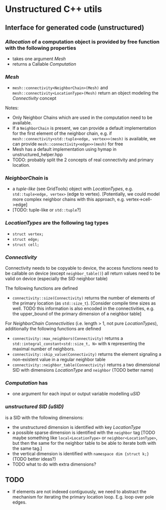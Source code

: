 # Unstructured C++ utils

## Interface for generated code (unstructured)

###  _Allocation_ of a computation object is provided by free function with the following properties

- takes one argument _Mesh_
- returns a Callable _Computation_

### _Mesh_

- `mesh::connectivity<NeighborChain>(Mesh)` and `mesh::connectivity<LocationType>(Mesh)` return an object modeling the _Connectivity_ concept
<!-- - `mesh::connectivity<LocationType>(Mesh)` returns an object modeling the _Location_ concept \[TODO: not a good name...\] -->
<!-- - `mesh::get_size<LocationType>(Mesh)` returns the number of elements of this LocationType (as `std::size_t`) \[Consider compile time sizes as well.\] -->
Notes:

- Only Neighbor Chains which are used in the computation need to be available.
- If a `NeighborChain` is present, we can provide a default implementation for the first element of the neighbor chain, e.g. if  `mesh::connectivity<std::tuple<edge, vertex>>(mesh)` is available, we can provide `mesh::connectivity<edge>>(mesh)` for free
- Mesh has a default implementation using hymap in unstructured_helper.hpp
- TODO: probably split the 2 concepts of real connectivity and primary location.

### _NeighborChain_ is

- a _tuple-like_ (see GridTools) object with _LocationTypes_, e.g. `std::tuple<edge, vertex>` (edge to vertex). \[Potentially, we could model more complex neighbor chains with this approach, e.g. vertex->cell->edge\]
- \[TODO: tuple-like or `std::tuple`?\]

### _LocationTypes_ are the following tag types

- `struct vertex;`
- `struct edge;`
- `struct cell;`

### _Connectivity_

Connectivity needs to be copyable to device, the access functions need to be callable on device (except `neighbor_table()`) all return values need to be valid on device (especially the SID neighbor table)

The following functions are defined
- `connectivity::size(Connectivity)` returns the number of elements of the primary location (as `std::size_t`).  \[Consider compile time sizes as well. TODO this information is also encoded in the connectivities, e.g. the upper_bound of the primary dimension of a neighbor table\]

For _NeighborChain_ _Connectivities_ (i.e. length > 1, not pure _LocationTypes_), additionally the following functions are defined
- `connectivity::max_neighbors(Connectivity)` returns a `std::integral_constant<std::size_t, N>` with `N` representing the maximal number of neighbors.
- `connectivity::skip_value(Connectivity)` returns the element signaling a non-existent value in a regular neighbor table
- `connectivity::neighbor_table(Connectivity)` returns a two dimensional SID with dimensions _LocationType_ and `neighbor` (TODO better name)

### _Computation_ has

- one argument for each input or output variable modelling _uSID_

### _unstructured SID (uSID)_
is a SID with the following dimensions:
- the unstructured dimension is identified with key _LocationType_
- a possible sparse dimension is identified with the `neighbor` tag
  \[TODO maybe something like `local<LocationType>` or `neighbor<LocationType>`, but then the same for the neighbor table to be able to iterate both with the same tag.\]
- the vertical dimension is identified with `namespace dim {struct k;}` (TODO better ideas?)
- TODO what to do with extra dimensions?


## TODO

- If elements are not indexed contiguously, we need to abstract the mechanism for iterating the primary location loop. E.g. loop over pole edges.
